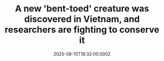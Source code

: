 ---
title: "A new 'bent-toed' creature was discovered in Vietnam, and researchers are fighting to conserve it"
date: 2025-08-15T18:32:00.000Z
category: Human Kindness
externalLink: "https://www.goodgoodgood.co/articles/new-species-bent-toed-gecko-vietnam"
image: ""
excerpt: "A team of researchers were excited to find six creatures during a nighttime survey in a rural farming community in Ayun Pa, Vietnam.…"
---